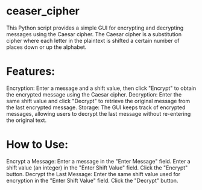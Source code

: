 # ceaser_cipher
This Python script provides a simple GUI for encrypting and decrypting messages using the Caesar cipher. The Caesar cipher is a substitution cipher where each letter in the plaintext is shifted a certain number of places down or up the alphabet.


# Features:
Encryption: Enter a message and a shift value, then click "Encrypt" to obtain the encrypted message using the Caesar cipher.
Decryption: Enter the same shift value and click "Decrypt" to retrieve the original message from the last encrypted message.
Storage: The GUI keeps track of encrypted messages, allowing users to decrypt the last message without re-entering the original text.

# How to Use:
Encrypt a Message:
Enter a message in the "Enter Message" field.
Enter a shift value (an integer) in the "Enter Shift Value" field.
Click the "Encrypt" button.
Decrypt the Last Message:
Enter the same shift value used for encryption in the "Enter Shift Value" field.
Click the "Decrypt" button.
